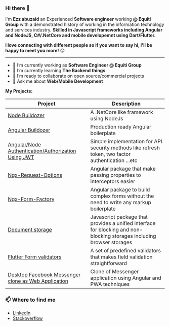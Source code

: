 ### Hi there 👋
I'm **Ezz abuzaid** an Experienced **Software engineer** working **@ Equiti Group** with a demonstrated history of working in the information technology and services industry. **Skilled in Javascript frameworks including Angular and NodeJS, C#/.NetCore and mobile developemnt using Dart/Flutter.**

**I love connecting with different people so if you want to say hi, I'll be happy to meet you more!** 😊

---

- 🔭 I’m currently working as **Software Engineer @ Equiti Group**
- 🌱 I’m currently learning **The Backend things**
- 👯 I’m ready to collaborate on open source/commercial projects
- 💬 Ask me about **Web/Mobile Development**


<summary><b> My Projects: </b></summary>
<table>
  <thead>
    <tr>
      <th>Project</th>
      <th>Description</th>
    </tr>
  </thead>
  <tbody>
    <tr>
      <td><a href='https://github.com/ezzabuzaid/node-buildozer'>Node Buildozer</a></td>
      <td>A .NetCore like framework using NodeJs</td>
    </tr>
    <tr>
      <td><a href='https://github.com/ezzabuzaid/angular-buildozer'>Angular Buildozer</a></td>
      <td>Production ready Angular boilerplate</td>
    </tr>
    <tr>
      <td><a href='https://github.com/ezzabuzaid/angular_auth_rd'>Angular/Node Authentication/Authorization Using JWT</a></td>
      <td>Simple implementation for API security methods like refresh token, two factor authentication ...etc</td>
    </tr>
    <tr>
      <td><a href='https://github.com/ezzabuzaid/ngx-request-options'>Ngx-Request-Options</a></td>
      <td>Angular package that make passing properties to interceptors easier</td>
    </tr>
    <tr>
      <td><a href='https://github.com/ezzabuzaid/ngx-form-factory'>Ngx-Form-Factory</a></td>
      <td>Angular package to build complex forms without the need to write any markup boilerplate</td>
    </tr>
    <tr>
      <td><a href='https://github.com/ezzabuzaid/document-storage'>Document storage</a></td>
      <td>Javascript package that provides a unified interface for blocking and non-blocking storages including browser storages</td>
    </tr>
    <tr>
      <td><a href='https://github.com/ezzabuzaid/form-validators'>Flutter Form validators</a></td>
      <td>A set of predefined validators that makes field validation straightforward</td>
    </tr>
    <tr>
      <td><a href='ezzabuzaid/facebook-chat'>Desktop Facebook Messenger clone as Web Application</a></td>
      <td>Clone of Messenger application using Angular and PWA techniques</td>
    </tr>
  </tbody>
</table>


### 📫 Where to find me
- [LinkedIn](https://www.linkedin.com/in/ezzabuzaid/) 
- [Stackoverflow](https://stackoverflow.com/story/ezzabuzaid) 
